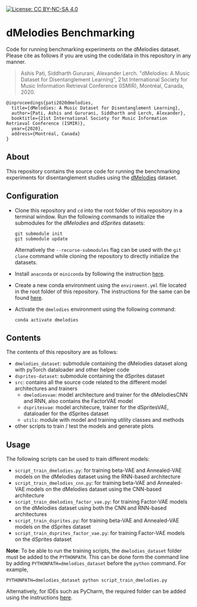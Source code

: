[![License: CC BY-NC-SA 4.0](https://img.shields.io/badge/License-CC%20BY--NC--SA%204.0-ff69b4.svg)](http://creativecommons.org/licenses/by-nc-sa/4.0/)


# dMelodies Benchmarking
Code for running benchmarking experiments on the dMelodies dataset. Please cite as follows if you are using the code/data in this repository in any manner.

> Ashis Pati, Siddharth Gururani, Alexander Lerch. "dMelodies: A Music Dataset for Disentanglement Learning", 21st International Society for Music Information Retrieval Conference (ISMIR), Montréal, Canada, 2020.

```
@inproceedings{pati2020dmelodies,
  title={dMelodies: A Music Dataset for Disentanglement Learning},
  author={Pati, Ashis and Gururani, Siddharth and Lerch, Alexander},
  booktitle={21st International Society for Music Information Retrieval Conference (ISMIR)},
  year={2020},
  address={Montréal, Canada}
}
```

## About
This repository contains the source code for running the benchmarking experiments for disentanglement studies using the [dMelodies](https://github.com/ashispati/dmelodies_dataset) dataset. 

## Configuration
* Clone this repository and `cd` into the root folder of this repository in a terminal window. Run the following commands to initialize the submodules for the *dMelodies* and *dSprites* datasets:
    ```
    git submodule init
    git submodule update
    ```
    Alternatively the `--recurse-submodules` flag can be used with the `git clone` command while cloning the repository to directly initialize the datasets.  

* Install `anaconda` or `miniconda` by following the instruction [here](https://docs.conda.io/projects/conda/en/latest/user-guide/install/).

* Create a new conda environment using the `enviroment.yml` file located in the root folder of this repository. The instructions for the same can be found [here](https://docs.conda.io/projects/conda/en/latest/user-guide/tasks/manage-environments.html#creating-an-environment-from-an-environment-yml-file).

* Activate the `dmelodies` environment using the following command:
    ```
    conda activate dmelodies
    ```

## Contents
The contents of this repository are as follows:
* `dmelodies_dataset`: submodule containing the dMelodies dataset along with pyTorch dataloader and other helper code
* `dsprites-dataset`: submodule containing the dSprites dataset
* `src`: contains all the source code related to the different model architectures and trainers
    * `dmelodiesvae`: model architecture and trainer for the dMelodiesCNN and RNN, also contains the FactorVAE model
    * `dspritesvae`: model architecure, trainer for the dSpritesVAE, dataloader for the dSprites dataset
    * `utils`: module with model and training utility classes and methods
* other scripts to train / test the models and generate plots

## Usage
The following scripts can be used to train different models:
* `script_train_dmelodies.py`: for training beta-VAE and Annealed-VAE models on the dMelodies dataset using the RNN-based architecture
* `script_train_dmelodies_cnn.py`: for training beta-VAE and Annealed-VAE models on the dMelodies dataset using the CNN-based architecture
* `script_train_dmelodies_factor_vae.py`: for training Factor-VAE models on the dMelodies dataset using both the CNN and RNN-based architectures
* `script_train_dsprites.py`: for training beta-VAE and Annealed-VAE models on the dSprites dataset
* `script_train_dsprites_factor_vae.py`: for training Factor-VAE models on the dSprites dataset

**Note**: To be able to run the training scripts, the `dmelodies_dataset` folder must be added to the `PYTHONPATH`. This can be done form the command line by adding `PYTHONPATH=dmelodies_dataset` before the `python` command. For example,
```
PYTHONPATH=dmelodies_dataset python script_train_dmelodies.py
```
Alternatively, for IDEs such as PyCharm, the required folder can be added using the instructions [here](https://stackoverflow.com/questions/28326362/pycharm-and-pythonpath).
